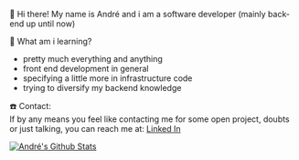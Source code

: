:wave: Hi there! My name is André and i am a software developer (mainly back-end up until now)

:notebook: What am i learning?
- pretty much everything and anything
- front end development in general
- specifying a little more in infrastructure code
- trying to diversify my backend knowledge

:phone: Contact: </br>
If by any means you feel like contacting me for some open project, doubts or just talking, you can reach me at:
[Linked In](https://www.linkedin.com/in/magalhaes-andre/)

[![André's Github Stats](https://github-readme-stats.vercel.app/api?username=magalhaes-andre)](https://github.com/anuraghazra/github-readme-stats)
